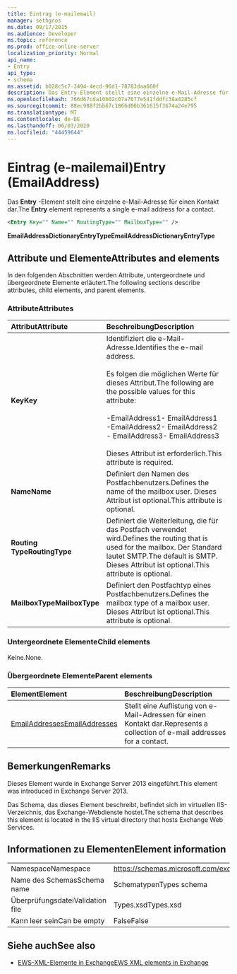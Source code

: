 ```yaml
---
title: Eintrag (e-mailemail)
manager: sethgros
ms.date: 09/17/2015
ms.audience: Developer
ms.topic: reference
ms.prod: office-online-server
localization_priority: Normal
api_name:
- Entry
api_type:
- schema
ms.assetid: b028c5c7-3494-4ecd-96d1-78783daa660f
description: Das Entry-Element stellt eine einzelne e-Mail-Adresse für einen Kontakt dar.
ms.openlocfilehash: 766d67cda10b02c07a7677e541fddfc38a4285cf
ms.sourcegitcommit: 88ec988f2bb67c1866d06b361615f3674a24e795
ms.translationtype: MT
ms.contentlocale: de-DE
ms.lasthandoff: 06/03/2020
ms.locfileid: "44459644"
---
```

# <a name="entry-emailaddress"></a><span data-ttu-id="8c033-103">Eintrag (e-mailemail)</span><span class="sxs-lookup"><span data-stu-id="8c033-103">Entry (EmailAddress)</span></span>

<span data-ttu-id="8c033-104">Das **Entry** -Element stellt eine einzelne e-Mail-Adresse für einen Kontakt dar.</span><span class="sxs-lookup"><span data-stu-id="8c033-104">The **Entry** element represents a single e-mail address for a contact.</span></span> 
  
```XML
<Entry Key="" Name="" RoutingType="" MailboxType="" />
```

<span data-ttu-id="8c033-105">**EmailAddressDictionaryEntryType**</span><span class="sxs-lookup"><span data-stu-id="8c033-105">**EmailAddressDictionaryEntryType**</span></span>

## <a name="attributes-and-elements"></a><span data-ttu-id="8c033-106">Attribute und Elemente</span><span class="sxs-lookup"><span data-stu-id="8c033-106">Attributes and elements</span></span>

<span data-ttu-id="8c033-107">In den folgenden Abschnitten werden Attribute, untergeordnete und übergeordnete Elemente erläutert.</span><span class="sxs-lookup"><span data-stu-id="8c033-107">The following sections describe attributes, child elements, and parent elements.</span></span>
  
### <a name="attributes"></a><span data-ttu-id="8c033-108">Attribute</span><span class="sxs-lookup"><span data-stu-id="8c033-108">Attributes</span></span>

|<span data-ttu-id="8c033-109">**Attribut**</span><span class="sxs-lookup"><span data-stu-id="8c033-109">**Attribute**</span></span>|<span data-ttu-id="8c033-110">**Beschreibung**</span><span class="sxs-lookup"><span data-stu-id="8c033-110">**Description**</span></span>|
|:-----|:-----|
|<span data-ttu-id="8c033-111">**Key**</span><span class="sxs-lookup"><span data-stu-id="8c033-111">**Key**</span></span> <br/> | <span data-ttu-id="8c033-112">Identifiziert die e-Mail-Adresse.</span><span class="sxs-lookup"><span data-stu-id="8c033-112">Identifies the e-mail address.</span></span><br/><br/><span data-ttu-id="8c033-113">Es folgen die möglichen Werte für dieses Attribut.</span><span class="sxs-lookup"><span data-stu-id="8c033-113">The following are the possible values for this attribute:</span></span><br/><br/><span data-ttu-id="8c033-114">-EmailAddress1</span><span class="sxs-lookup"><span data-stu-id="8c033-114">-  EmailAddress1</span></span>  <br/><span data-ttu-id="8c033-115">-EmailAddress2</span><span class="sxs-lookup"><span data-stu-id="8c033-115">-  EmailAddress2</span></span>  <br/><span data-ttu-id="8c033-116">- EmailAddress3</span><span class="sxs-lookup"><span data-stu-id="8c033-116">-  EmailAddress3</span></span> <br/><br/>  <span data-ttu-id="8c033-117">Dieses Attribut ist erforderlich.</span><span class="sxs-lookup"><span data-stu-id="8c033-117">This attribute is required.</span></span>  <br/> |
|<span data-ttu-id="8c033-118">**Name**</span><span class="sxs-lookup"><span data-stu-id="8c033-118">**Name**</span></span> <br/> |<span data-ttu-id="8c033-119">Definiert den Namen des Postfachbenutzers.</span><span class="sxs-lookup"><span data-stu-id="8c033-119">Defines the name of the mailbox user.</span></span> <span data-ttu-id="8c033-120">Dieses Attribut ist optional.</span><span class="sxs-lookup"><span data-stu-id="8c033-120">This attribute is optional.</span></span>  <br/> |
|<span data-ttu-id="8c033-121">**Routing Type**</span><span class="sxs-lookup"><span data-stu-id="8c033-121">**RoutingType**</span></span> <br/> |<span data-ttu-id="8c033-122">Definiert die Weiterleitung, die für das Postfach verwendet wird.</span><span class="sxs-lookup"><span data-stu-id="8c033-122">Defines the routing that is used for the mailbox.</span></span> <span data-ttu-id="8c033-123">Der Standard lautet SMTP.</span><span class="sxs-lookup"><span data-stu-id="8c033-123">The default is SMTP.</span></span> <span data-ttu-id="8c033-124">Dieses Attribut ist optional.</span><span class="sxs-lookup"><span data-stu-id="8c033-124">This attribute is optional.</span></span>  <br/> |
|<span data-ttu-id="8c033-125">**MailboxType**</span><span class="sxs-lookup"><span data-stu-id="8c033-125">**MailboxType**</span></span> <br/> |<span data-ttu-id="8c033-126">Definiert den Postfachtyp eines Postfachbenutzers.</span><span class="sxs-lookup"><span data-stu-id="8c033-126">Defines the mailbox type of a mailbox user.</span></span> <span data-ttu-id="8c033-127">Dieses Attribut ist optional.</span><span class="sxs-lookup"><span data-stu-id="8c033-127">This attribute is optional.</span></span>  <br/> |
   
### <a name="child-elements"></a><span data-ttu-id="8c033-128">Untergeordnete Elemente</span><span class="sxs-lookup"><span data-stu-id="8c033-128">Child elements</span></span>

<span data-ttu-id="8c033-129">Keine.</span><span class="sxs-lookup"><span data-stu-id="8c033-129">None.</span></span>
  
### <a name="parent-elements"></a><span data-ttu-id="8c033-130">Übergeordnete Elemente</span><span class="sxs-lookup"><span data-stu-id="8c033-130">Parent elements</span></span>

|<span data-ttu-id="8c033-131">**Element**</span><span class="sxs-lookup"><span data-stu-id="8c033-131">**Element**</span></span>|<span data-ttu-id="8c033-132">**Beschreibung**</span><span class="sxs-lookup"><span data-stu-id="8c033-132">**Description**</span></span>|
|:-----|:-----|
|[<span data-ttu-id="8c033-133">EmailAddresses</span><span class="sxs-lookup"><span data-stu-id="8c033-133">EmailAddresses</span></span>](emailaddresses.md) <br/> |<span data-ttu-id="8c033-134">Stellt eine Auflistung von e-Mail-Adressen für einen Kontakt dar.</span><span class="sxs-lookup"><span data-stu-id="8c033-134">Represents a collection of e-mail addresses for a contact.</span></span>  <br/> |
   
## <a name="remarks"></a><span data-ttu-id="8c033-135">Bemerkungen</span><span class="sxs-lookup"><span data-stu-id="8c033-135">Remarks</span></span>

<span data-ttu-id="8c033-136">Dieses Element wurde in Exchange Server 2013 eingeführt.</span><span class="sxs-lookup"><span data-stu-id="8c033-136">This element was introduced in Exchange Server 2013.</span></span>
  
<span data-ttu-id="8c033-137">Das Schema, das dieses Element beschreibt, befindet sich im virtuellen IIS-Verzeichnis, das Exchange-Webdienste hostet.</span><span class="sxs-lookup"><span data-stu-id="8c033-137">The schema that describes this element is located in the IIS virtual directory that hosts Exchange Web Services.</span></span>
  
## <a name="element-information"></a><span data-ttu-id="8c033-138">Informationen zu Elementen</span><span class="sxs-lookup"><span data-stu-id="8c033-138">Element information</span></span>

|||
|:-----|:-----|
|<span data-ttu-id="8c033-139">Namespace</span><span class="sxs-lookup"><span data-stu-id="8c033-139">Namespace</span></span>  <br/> |https://schemas.microsoft.com/exchange/services/2006/types  <br/> |
|<span data-ttu-id="8c033-140">Name des Schemas</span><span class="sxs-lookup"><span data-stu-id="8c033-140">Schema name</span></span>  <br/> |<span data-ttu-id="8c033-141">Schematypen</span><span class="sxs-lookup"><span data-stu-id="8c033-141">Types schema</span></span>  <br/> |
|<span data-ttu-id="8c033-142">Überprüfungsdatei</span><span class="sxs-lookup"><span data-stu-id="8c033-142">Validation file</span></span>  <br/> |<span data-ttu-id="8c033-143">Types.xsd</span><span class="sxs-lookup"><span data-stu-id="8c033-143">Types.xsd</span></span>  <br/> |
|<span data-ttu-id="8c033-144">Kann leer sein</span><span class="sxs-lookup"><span data-stu-id="8c033-144">Can be empty</span></span>  <br/> |<span data-ttu-id="8c033-145">False</span><span class="sxs-lookup"><span data-stu-id="8c033-145">False</span></span>  <br/> |
   
## <a name="see-also"></a><span data-ttu-id="8c033-146">Siehe auch</span><span class="sxs-lookup"><span data-stu-id="8c033-146">See also</span></span>

- [<span data-ttu-id="8c033-147">EWS-XML-Elemente in Exchange</span><span class="sxs-lookup"><span data-stu-id="8c033-147">EWS XML elements in Exchange</span></span>](ews-xml-elements-in-exchange.md)

